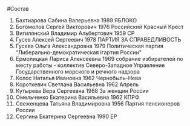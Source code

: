 #Состав
1. Бахтиарова Сабина Валерьевна 1989 ЯБЛОКО
2. Богомолов Сергей Викторович 1976 Российский Красный Крест
3. Вигилянский Владимир Альбертович 1959 СР
4. Гусев Алексей Сергеевич 1978 ПАРТИЯ ЗА СПРАВЕДЛИВОСТЬ
5. Гусева Ольга Александровна 1979 Политическая партия \"Либерально-демократическая iгартия России\"
6. Ермолицкая Лариса Алексеевна 1969 собрание избирателей по месту работы - коллектив Северо-Западное Управление Государственного морского и речного надзора
7. Колос Наталья Ивановна 1962 Чернобыль-Нева
8. Короткевич Светлана Васильевна 1962 Апрель
9. Кутырева Вера Сергеевна 1988 За женщин России
10. Омельченко Екатерина Васильевна 1962 КПРФ
11. Свеженцева Татьяна Владимировна 1956 Партия пенсионеров России
12. Сергина Екатерина Сергеевна 1990 ЕР
